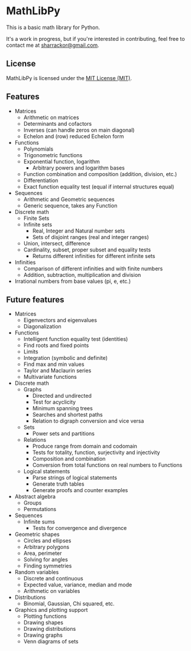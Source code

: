 # MathLibPy

This is a basic math library for Python.

It's a work in progress, but if you're interested in contributing, feel free to contact me at sharrackor@gmail.com.

## License

MathLibPy is licensed under the [MIT License (MIT)](LICENSE).

## Features

* Matrices
    * Arithmetic on matrices
    * Determinants and cofactors
    * Inverses (can handle zeros on main diagonal)
    * Echelon and (row) reduced Echelon form
* Functions
    * Polynomials
    * Trigonometric functions
    * Exponential function, logarithm
        * Arbitrary powers and logarithm bases
    * Function combination and composition (addition, division, etc.)
    * Differentiation
    * Exact function equality test (equal if internal structures equal)
* Sequences
    * Arithmetic and Geometric sequences
    * Generic sequence, takes any Function
* Discrete math
    * Finite Sets
    * Infinite sets
        * Real, Integer and Natural number sets
        * Sets of disjoint ranges (real and integer ranges)
    * Union, intersect, difference
    * Cardinality, subset, proper subset and equality tests
        * Returns different infinities for different infinite sets
* Infinities
    * Comparison of different infinities and with finite numbers
    * Addition, subtraction, multiplication and division
* Irrational numbers from base values (pi, e, etc.)

## Future features

* Matrices
    * Eigenvectors and eigenvalues
    * Diagonalization
* Functions
    * Intelligent function equality test (identities)
    * Find roots and fixed points
    * Limits
    * Integration (symbolic and definite)
    * Find max and min values
    * Taylor and Maclaurin series
    * Multivariate functions
* Discrete math
    * Graphs
        * Directed and undirected
        * Test for acyclicity
        * Minimum spanning trees
        * Searches and shortest paths
        * Relation to digraph conversion and vice versa
    * Sets
        * Power sets and partitions
    * Relations
        * Produce range from domain and codomain
        * Tests for totality, function, surjectivity and injectivity
        * Composition and combination
        * Conversion from total functions on real numbers to Functions
    * Logical statements
        * Parse strings of logical statements
        * Generate truth tables
        * Generate proofs and counter examples
* Abstract algebra
    * Groups
    * Permutations
* Sequences
    * Infinite sums
        * Tests for convergence and divergence
* Geometric shapes
    * Circles and ellipses
    * Arbitrary polygons
    * Area, perimeter
    * Solving for angles
    * Finding symmetries
* Random variables
    * Discrete and continuous
    * Expected value, variance, median and mode
    * Arithmetic on variables
* Distributions
    * Binomial, Gaussian, Chi squared, etc.
* Graphics and plotting support
    * Plotting functions
    * Drawing shapes
    * Drawing distributions
    * Drawing graphs
    * Venn diagrams of sets